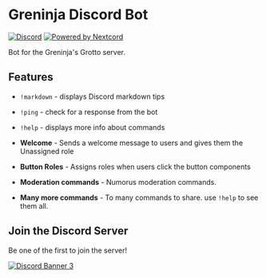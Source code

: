# Greninja Discord Bot

[![Discord](https://img.shields.io/discord/829558837609889804?color=%23738BD7&label=&logo=discord&logoColor=white&style=for-the-badge)](https://discord.gg/dm7gSAT68d)
[![Powered by Nextcord](https://custom-icon-badges.herokuapp.com/badge/-Powered%20by%20Nextcord-0d1620?logo=nextcord)](https://github.com/nextcord/nextcord "Powered by Nextcord Python API Wrapper")

Bot for the Greninja's Grotto server.

## Features

* `!markdown` - displays Discord markdown tips

* `!ping` - check for a response from the bot

* `!help` - displays more info about commands

* **Welcome** - Sends a welcome message to users and gives them the Unassigned role

* **Button Roles** - Assigns roles when users click the button components

* **Moderation commands** - Numorus moderation commands.

* **Many more commands** - To many commands to share. use `!help` to see them all.

## Join the Discord Server

Be one of the first to join the server!


[![Discord Banner 3](https://discordapp.com/api/guilds/[829558837609889804]/widget.png?style=banner3)](https://discord.gg/dm7gSAT68d)
